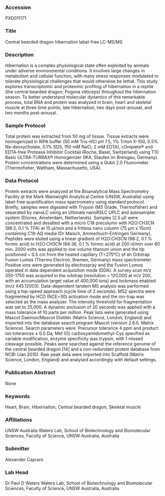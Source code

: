 ### Accession
PXD011171

### Title
Central bearded dragon hibernation label-free LC-MS/MS

### Description
Hibernation is a complex physiological state often exploited by animals under adverse environmental conditions. It involves large changes in metabolism and cellular function, with many stress responses modulated to tolerate physiological challenges that would otherwise be lethal. This study explores transcriptomic and proteomic profiling of hibernation in a reptile (the central bearded dragon; Pogona vitticeps) throughout the hibernation season. To better understand molecular dynamics of this remarkable process, total RNA and protein was analyzed in brain, heart and skeletal muscle at three time points; late hibernation, two days post-arousal, and two months post-arousal.

### Sample Protocol
Total protein was extracted from 50 mg of tissue. Tissue extracts were homogenized in RIPA buffer (50 mM Tris-HCl pH 7.5, 1% Triton X-100, 0.5% Na-deoxycholate, 0.1% SDS, 150 mM NaCl, 2 mM EDTA), cOmplete® and EDTA-free Protease Inhibitor Cocktail (Roche, Basel, Switzerland) using T10 Basic ULTRA-TURRAX® Homogenizer (IKA, Staufen im Breisgau, Germany). Protein concentrations were determined using a Qubit 2.0 Fluorometer (Thermofisher, Waltham, Massachusetts, USA).

### Data Protocol
Protein extracts were analyzed at the Bioanalytical Mass Spectrometry Facility at the Mark Wainwright Analytical Centre (UNSW, Australia) using label-free quantification mass spectrometry using standard protocol. Briefly, samples were digested with Trypsin (MS Grade, Thermofisher) and separated by nanoLC using an Ultimate nanoRSLC UPLC and autosampler system (Dionex, Amsterdam, Netherlands). Samples (2.5 µl) were concentrated and desalted with a micro C18 precolumn with H2O:CH3CN (98:2, 0.1 % TFA) at 15 µl/min and a fritless nano column (75 µm x 15cm) containing C18-AQ media (Dr Maisch, Ammerbuch-Entringen Germany). Peptides were eluted using a linear gradient of H2O:CH3CN (98:2, 0.1 % formic acid) to H2O:CH3CN (64:36, 0.1 % formic acid) at 200 nl/min over 60 min. 2000 volts was applied to low volume titanium union and the tip positioned ~ 0.5 cm from the heated capillary (T=275°C) of an Orbitrap Fusion Lumos (Thermo Electron, Bremen, Germany) mass spectrometer. Positive ions were generated by electrospray and the Fusion Lumos operated in data dependent acquisition mode (DDA). A survey scan m/z 350-1750 was acquired in the orbitrap (resolution = 120,000 at m/z 200, with an accumulation target value of 400,000 ions) and lockmass enabled (m/z 445.12003). Data-dependent tandem MS analysis was performed using a top-speed approach (cycle time of 2 seconds). MS2 spectra were fragmented by HCD (NCE=30) activation mode and the ion-trap was selected as the mass analyzer. The intensity threshold for fragmentation was set to 25,000. A dynamic exclusion of 20 seconds was applied with a mass tolerance of 10 parts per million. Peak lists were generated using Mascot Daemon/Mascot Distiller (Matrix Science, London, England) and imported into the database search program Mascot (version 2.6.0, Matrix Science).  Search parameters were: Precursor tolerance 4 ppm and product ion tolerances ± 0.5 Da; Met (O) carboxyamidomethyl-Cys specified as variable modification, enzyme specificity was trypsin, with 1 missed cleavage possible. Peaks were searched against the reference genome of the central bearded dragon [14] and a non-redundant protein database from NCBI (Jan 2015).  Raw peak data were imported into Scaffold (Matrix Science, London, England) and analysed accordingly with default settings.

### Publication Abstract
None

### Keywords
Heart, Brain, Hibernation, Central bearded dragon, Skeletal muscle

### Affiliations
UNSW Australia
Waters Lab, School of Biotechnology and Biomolecular Sciences, Faculty of Science, UNSW Australia, Australia

### Submitter
Alexander Capraro

### Lab Head
Dr Paul D Waters
Waters Lab, School of Biotechnology and Biomolecular Sciences, Faculty of Science, UNSW Australia, Australia


